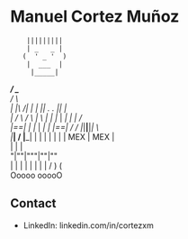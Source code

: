 # Manuel Cortez Muñoz

        |||||||||
        | _   _ |      
       (  ' _ '  )
        |  ___  |
         |_____|                   
  _______/     \_______         
 /                     \          
|   |\             /|   |
|   ||  .       .  ||   |     
|   / \           / \   |
\  |   | |_ | _| |   |  /     
|==|   | |_ | _| |   |==|
/  /_ _|_|__|__|_|_ _\  \
|___| /            \|___|
      |     |      |
      |     |      |
      | MEX |  MEX |         
      |     |      |           
      "|""|"""|""|""           
       |  |   |  |
       |  |   |  |
      /   )   (   \
     Ooooo     ooooO

## Contact
- LinkedIn: linkedin.com/in/cortezxm
